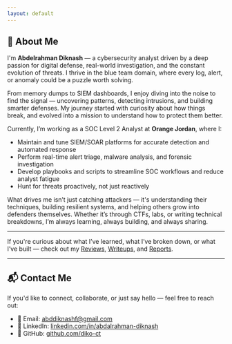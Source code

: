 ```yaml
---
layout: default
---
```


<!DOCTYPE html>
<html lang="en">
<head>
  <meta charset="UTF-8">
  <title>About Me – Abdelrahman Diknash</title>
</head>
<body>

  <h2>🔹 About Me</h2>

  <p>
    I'm <strong>Abdelrahman Diknash</strong> — a cybersecurity analyst driven by a deep passion for digital defense, real-world investigation, and the constant evolution of threats.
    I thrive in the blue team domain, where every log, alert, or anomaly could be a puzzle worth solving.
  </p>

  <p>
    From memory dumps to SIEM dashboards, I enjoy diving into the noise to find the signal — uncovering patterns, detecting intrusions, and building smarter defenses.
    My journey started with curiosity about how things break, and evolved into a mission to understand how to protect them better.
  </p>

  <p>
    Currently, I’m working as a SOC Level 2 Analyst at <strong>Orange Jordan</strong>, where I:
  </p>
  <ul>
    <li>Maintain and tune SIEM/SOAR platforms for accurate detection and automated response</li>
    <li>Perform real-time alert triage, malware analysis, and forensic investigation</li>
    <li>Develop playbooks and scripts to streamline SOC workflows and reduce analyst fatigue</li>
    <li>Hunt for threats proactively, not just reactively</li>
  </ul>

  <p>
    What drives me isn’t just catching attackers — it's understanding their techniques, building resilient systems, and helping others grow into defenders themselves.
    Whether it’s through CTFs, labs, or writing technical breakdowns, I’m always learning, always building, and always sharing.
  </p>

  <hr>

  <p>
    If you're curious about what I’ve learned, what I’ve broken down, or what I’ve built — check out my
    <a href="/reviews/">Reviews</a>,
    <a href="/writeups/">Writeups</a>, and
    <a href="/reports/">Reports</a>.
  </p>

  <hr>

  <h2>📬 Contact Me</h2>
  <p>If you'd like to connect, collaborate, or just say hello — feel free to reach out:</p>
  <ul>
    <li>📧 Email: <a href="mailto:abddiknashf@gmail.com">abddiknashf@gmail.com</a></li>
    <li>💼 LinkedIn: <a href="https://www.linkedin.com/in/abdalrahman-diknash/">linkedin.com/in/abdalrahman-diknash</a></li>
    <li>🐙 GitHub: <a href="https://github.com/diko-ct">github.com/diko-ct</a></li>
  </ul>

</body>
</html>
